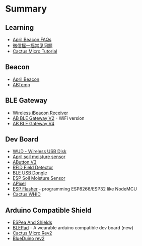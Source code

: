 # Summary

## Learning ##
 
* [April Beacon FAQs](How_to_use_ApriliBeacon.md)
* [微信摇一摇常见问题](WeChat_FAQ.md)
* [Cactus Micro Tutorial](Cactus_Micro_R2_Tutorial.md)

## Beacon ##

- [April Beacon](AprilBeacon.md)
- [ABTemp](ABTemp.md)

## BLE Gateway ##

- [Wireless iBeacon Receiver](Wireless_iBeacon_Receiver.md)
- [AB BLE Gateway V2](AB_BLE_Gateway.md) - WiFi version
- [AB BLE Gateway V4](AB_BLE_Gateway_V4.md)

## Dev Board ##

- [WUD - Wireless USB Disk](wud.md)
- [April soil moisture sensor](april_soil_moisture_sensor.md)
- [AButton V3](AButton_V3.md)
- [RFID Field Detector](RFID_Field_Detector.md)
- [BLE USB Dongle](BleUsbDongle.md)
- [ESP Soil Moisture Sensor](ESP_Soil_Moisture_Sensor.md)
- [APixel](APixel.md)
- [ESP Flasher](ESP_Flasher.md) - programming ESP8266/ESP32 like NodeMCU
- [Cactus WHID](cactus_whid.md)

## Arduino Compatible Shield ##

- [ESPea And Shields](ESPea_And_Shields.md)
- [BLEPad](BLEPad.md) - A wearable arduino compatible dev board (new)
- [Cactus Micro Rev2](Cactus_Micro_Rev2.md)
- [BlueDuino rev2](BlueDuino_rev2.md)
